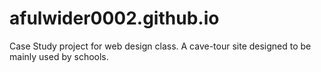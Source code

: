 # afulwider0002.github.io
Case Study project for web design class. A cave-tour site designed to be mainly used by schools.

